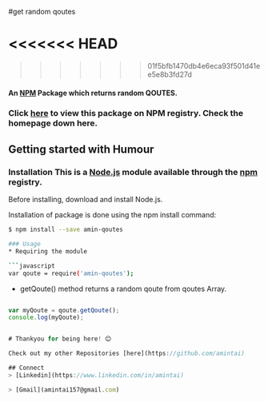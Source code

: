 #get random qoutes
<!-- <a href=https://github.com/amintai/random-qoutes>
   <img src=https://img.shields.io/github/issues/amintai/random-qoutes>
</a>
<a href=https://github.com/poojarathore30/make-me-laugh>
   <img src=https://img.shields.io/github/forks/amintai/random-qoutes>
</a>
<a href=https://github.com/poojarathore30/make-me-laugh>
   <img src=https://img.shields.io/github/stars/amintai/random-qoutes>
</a>
<a href=https://github.com/poojarathore30/make-me-laugh>
   <img src=https://img.shields.io/github/license/amintai/random-qoutes>
</a> -->
<<<<<<< HEAD
=======
<!-- <a href=https://github.com/poojarathore30/make-me-laugh>
   <img src=https://img.shields.io/twitter/url?style=social>
</a> -->
>>>>>>> 01f5bfb1470db4e6eca93f501d41ee5e8b3fd27d


#### An [NPM](https://www.npmjs.com/package/amin-qoutes) Package which returns random **QOUTES**.

### Click [here](https://www.npmjs.com/package/amin-qoutes) to view this package on NPM registry. Check the homepage down here.

## Getting started with Humour
### Installation This is a [Node.js](https://nodejs.org/en/) module available through the [npm](https://www.npmjs.com/package/amin-qoutes) registry.

Before installing, download and install  Node.js.

Installation of package is done using the npm install command:
```bash
$ npm install --save amin-qoutes

### Usage
* Requiring the module 

```javascript
var qoute = require('amin-qoutes');
```
* getQoute() method returns a random qoute from qoutes Array.

 ```javascript
 
var myQoute = qoute.getQoute();
console.log(myQoute);


# Thankyou for being here! 😊

Check out my other Repositories [here](https://github.com/amintai)

## Connect 
> [Linkedin](https://www.linkedin.com/in/amintai)

> [Gmail](amintai157@gmail.com)
